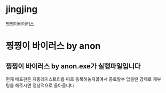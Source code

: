 # jingjing
찡찡이바이러스



# 찡찡이 바이러스 by anon


## 찡찡이 바이러스 by anon.exe가 실행파일입니다
현재 배포판은 자동레지스트리를 따로 등록해놓지않아서 종료할수 없을땐 강제로 재부팅을 해주시면 정상적으로 돌아옵니다
